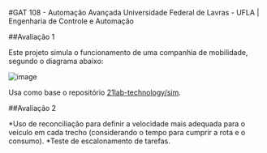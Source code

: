 #GAT 108 - Automação Avançada 
Universidade Federal de Lavras - UFLA | Engenharia de Controle e Automação

##Avaliação 1

Este projeto simula o funcionamento de uma companhia de mobilidade, segundo o diagrama abaixo:

![image](https://github.com/felipedpgabriel/sim/assets/79221267/44d56343-0071-453c-93e5-a3a507036046)

Usa como base o repositório [21lab-technology/sim](https://github.com/21lab-technology/sim).

##Avaliação 2

*Uso de reconciliação para definir a velocidade mais adequada para o veículo em cada trecho (considerando o tempo para cumprir a rota e o consumo).
*Teste de escalonamento de tarefas.
